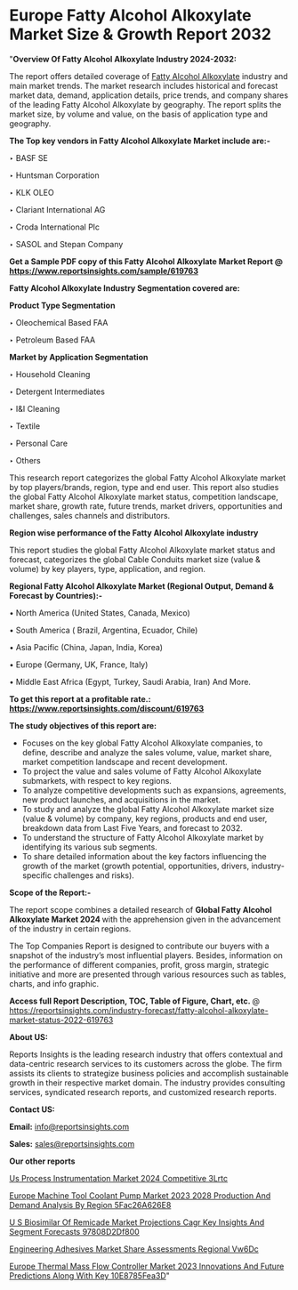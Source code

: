 # Europe Fatty Alcohol Alkoxylate Market Size & Growth Report 2032

"<strong>Overview Of Fatty Alcohol Alkoxylate Industry 2024-2032:</strong>

The report offers detailed coverage of <a href=https://www.reportsinsights.com/sample/619763>Fatty Alcohol Alkoxylate</a> industry and main market trends. The market research includes historical and forecast market data, demand, application details, price trends, and company shares of the leading Fatty Alcohol Alkoxylate by geography. The report splits the market size, by volume and value, on the basis of application type and geography.

<strong>The Top key vendors in Fatty Alcohol Alkoxylate Market include are:- </strong>

‣ BASF SE

‣ Huntsman Corporation

‣ KLK OLEO

‣ Clariant International AG

‣ Croda International Plc

‣ SASOL and Stepan Company

<strong>Get a Sample PDF copy of this Fatty Alcohol Alkoxylate Market Report </strong><strong>@ <a href=https://www.reportsinsights.com/sample/619763 style=color:#0000ff;>https://www.reportsinsights.com/sample/619763</a> </strong>

<strong>Fatty Alcohol Alkoxylate Industry Segmentation covered are:</strong>

<strong>Product Type Segmentation</strong>

‣    Oleochemical Based FAA

‣ Petroleum Based FAA

<strong>Market by Application Segmentation</strong>

‣   Household Cleaning

‣ Detergent Intermediates

‣ I&I Cleaning

‣ Textile

‣ Personal Care

‣ Others

This research report categorizes the global Fatty Alcohol Alkoxylate market by top players/brands, region, type and end user. This report also studies the global Fatty Alcohol Alkoxylate market status, competition landscape, market share, growth rate, future trends, market drivers, opportunities and challenges, sales channels and distributors.

<strong>Region wise performance of the Fatty Alcohol Alkoxylate industry</strong><strong> </strong>

This report studies the global Fatty Alcohol Alkoxylate market status and forecast, categorizes the global Cable Conduits market size (value &amp; volume) by key players, type, application, and region. 

<strong>Regional Fatty Alcohol Alkoxylate Market (Regional Output, Demand &amp; Forecast by Countries):-</strong>

• North America (United States, Canada, Mexico)

• South America ( Brazil, Argentina, Ecuador, Chile)

• Asia Pacific (China, Japan, India, Korea)

• Europe (Germany, UK, France, Italy)

• Middle East Africa (Egypt, Turkey, Saudi Arabia, Iran) And More.

<strong>To get this report at a profitable rate.: <a href=https://www.reportsinsights.com/discount/619763 style=color:#0000ff;>https://www.reportsinsights.com/discount/619763</a></strong>

<strong>The study objectives of this report are:</strong>
<ul>
  <li>Focuses on the key global Fatty Alcohol Alkoxylate companies, to define, describe and analyze the sales volume, value, market share, market competition landscape and recent development.</li>
  <li>To project the value and sales volume of Fatty Alcohol Alkoxylate submarkets, with respect to key regions.</li>
  <li>To analyze competitive developments such as expansions, agreements, new product launches, and acquisitions in the market.</li>
  <li>To study and analyze the global Fatty Alcohol Alkoxylate market size (value &amp; volume) by company, key regions, products and end user, breakdown data from Last Five Years, and forecast to 2032.</li>
  <li>To understand the structure of Fatty Alcohol Alkoxylate market by identifying its various sub segments.</li>
  <li>To share detailed information about the key factors influencing the growth of the market (growth potential, opportunities, drivers, industry-specific challenges and risks).</li>
</ul>
<strong>Scope of the Report:-</strong><strong> </strong>

The report scope combines a detailed research of <strong>Global Fatty Alcohol Alkoxylate Market 2024 </strong>with the apprehension given in the advancement of the industry in certain regions.

The Top Companies Report is designed to contribute our buyers with a snapshot of the industry’s most influential players. Besides, information on the performance of different companies, profit, gross margin, strategic initiative and more are presented through various resources such as tables, charts, and info graphic.

<strong>Access full Report Description, TOC, Table of Figure, Chart, etc. </strong>@   <a href=https://reportsinsights.com/industry-forecast/fatty-alcohol-alkoxylate-market-status-2022-619763 style=color:#0000ff;>https://reportsinsights.com/industry-forecast/fatty-alcohol-alkoxylate-market-status-2022-619763</a>

<strong>About US:</strong>

Reports Insights is the leading research industry that offers contextual and data-centric research services to its customers across the globe. The firm assists its clients to strategize business policies and accomplish sustainable growth in their respective market domain. The industry provides consulting services, syndicated research reports, and customized research reports.

<strong>Contact US:</strong>

<p class=""""><b>Email:</b> <a href=mailto:info@reportsinsights.com>info@reportsinsights.com</a></p>
<p class=""""><b>Sales:</b> <a href=mailto:sales@reportsinsights.com>sales@reportsinsights.com</a></p>

<strong>Our other reports</strong>

<a href=https://www.linkedin.com/pulse/us-process-instrumentation-market-2024-competitive-3lrtc/>Us Process Instrumentation Market 2024 Competitive 3Lrtc</a>

<a href=https://medium.com/@aryawankhede943/europe-machine-tool-coolant-pump-market-2023-2028-production-and-demand-analysis-by-region-5fac26a626e8>Europe Machine Tool Coolant Pump Market 2023 2028 Production And Demand Analysis By Region 5Fac26A626E8</a>

<a href=https://medium.com/@patelamau/u-s-biosimilar-of-remicade-market-projections-cagr-key-insights-and-segment-forecasts-97808d2df800>U S Biosimilar Of Remicade Market Projections Cagr Key Insights And Segment Forecasts 97808D2Df800</a>

<a href=https://www.linkedin.com/pulse/engineering-adhesives-market-share-assessments-regional-vw6dc/>Engineering Adhesives Market Share Assessments Regional Vw6Dc</a>

<a href=https://medium.com/@anjalimore4366343/europe-thermal-mass-flow-controller-market-2023-innovations-and-future-predictions-along-with-key-10e8785fea3d>Europe Thermal Mass Flow Controller Market 2023 Innovations And Future Predictions Along With Key 10E8785Fea3D</a>"
